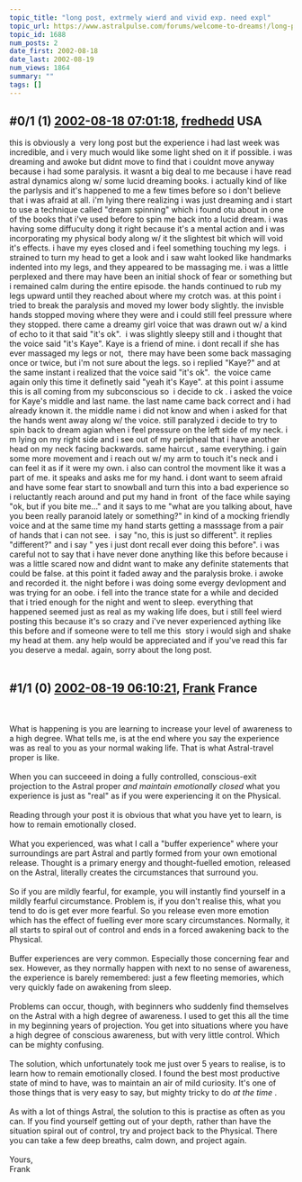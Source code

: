 ```yaml
---
topic_title: "long post, extrmely wierd and vivid exp. need expl"
topic_url: https://www.astralpulse.com/forums/welcome-to-dreams!/long-post-extrmely-wierd-and-vivid-exp-need-expl
topic_id: 1688
num_posts: 2
date_first: 2002-08-18
date_last: 2002-08-19
num_views: 1864
summary: ""
tags: []
---
```


## \#0/1 (1) [2002-08-18 07:01:18](https://www.astralpulse.com/forums/index.php?msg=117423), [fredhedd](https://www.astralpulse.com/forums/profile/?u=692) USA ##
<section>
this is obviously a  very long post but the experience i had last week was incredible, and i very much would like some light shed on it if possible. i was dreaming and awoke but didnt move to find that i couldnt move anyway because i had some paralysis. it wasnt a big deal to me because i have read astral dynamics along w/ some lucid dreaming books. i actually kind of like the parlysis and it's happened to me a few times before so i don't believe that i was afraid at all. i'm lying there realizing i was just dreaming and i start to use a technique called "dream spinning" which i found otu about in one of the books that i've used before to spin me back into a lucid dream. i was having some diffuculty dong it right because it's a mental action and i was incorporating my physical body along w/ it the slightest bit which will void it's effects. i have my eyes closed and i feel something touching my legs.  i strained to turn my head to get a look and i saw waht looked like handmarks indented into my legs, and they appeared to be massaging me. i was a little perplexed and there may have been an initial shock of fear or something but i remained calm during the entire episode. the hands continued to rub my legs upward until they reached about where my crotch was. at this point i tried to break the paralysis and moved my lower body slightly. the invisble hands stopped moving where they were and i could still feel pressure where they stopped. there came a dreamy girl voice that was drawn out w/ a kind of echo to it that said "it's ok".  i was slightly sleepy still and i thought that the voice said "it's Kaye". Kaye is a friend of mine. i dont recall if she has ever massaged my legs or not,  there may have been some back massaging once or twice, but i'm not sure about the legs. so i replied "Kaye?" and at the same instant i realized that the voice said "it's ok".  the voice came again only this time it definetly said "yeah it's Kaye". at this point i assume this is all coming from my subconscious so  i decide to ck . i asked the voice for Kaye's middle and last name. the last name came back correct and i had already known it. the middle name i did not know and when i asked for that the hands went away along w/ the voice. still paralyzed i decide to try to spin back to dream agian when i feel pressure on the left side of my neck. i m lying on my right side and i see out of my peripheal that i have another head on my neck facing backwards. same haircut , same everything. i gain some more movement and i reach out w/ my arm to touch it's neck and i can feel it as if it were my own. i also can control the movment like it was a part of me. it speaks and asks me for my hand. i dont want to seem afraid and have some fear start to snowball and turn this into a bad experience so i reluctantly reach around and put my hand in front  of the face while saying "ok, but if you bite me..." and it says to me "what are you talking about, have you been really paranoid lately or something?" in kind of a mocking friendly voice and at the same time my hand starts getting a masssage from a pair of hands that i can not see.  i say "no, this is just so different". it replies "different?" and i say " yes i just dont recall ever doing this before". i was careful not to say that i have never done anything like this before because i was a little scared now and didnt want to make any definite statements that could be false. at this point it faded away and the paralysis broke. i awoke and recorded it. the night before i was doing some evergy devlopment and was trying for an oobe. i fell into the trance state for a while and decided that i tried enough for the night and went to sleep. everything that happened seemed just as real as my waking life does, but i still feel wierd posting this because it's so crazy and i've never experienced aything like this before and if someone were to tell me this  story i would sigh and shake my head at them. any help would be appreciated and if you've read this far you deserve a medal. again, sorry about the long post.
<br>
<br>
</section>

## \#1/1 (0) [2002-08-19 06:10:21](https://www.astralpulse.com/forums/index.php?msg=10797), [Frank](https://www.astralpulse.com/forums/profile/?u=359) France ##
<section>
<br>
<br>
What is happening is you are learning to increase your level of awareness to a high degree. What tells me, is at the end where you say the experience was as real to you as your normal waking life. That is what Astral-travel proper is like.
<br>
<br>
When you can succeeed in doing a fully controlled, conscious-exit projection to the Astral proper
<i>
 and maintain emotionally closed
</i>
what you experience is just as "real" as if you were experiencing it on the Physical.
<br>
<br>
Reading through your post it is obvious that what you have yet to learn, is how to remain emotionally closed.
<br>
<br>
What you experienced, was what I call a "buffer experience" where your surroundings are part Astral and partly formed from your own emotional release. Thought is a primary energy and thought-fuelled emotion, released on the Astral, literally creates the circumstances that surround you.
<br>
<br>
So if you are mildly fearful, for example, you will instantly find yourself in a mildly fearful circumstance. Problem is, if you don't realise this, what you tend to do is get ever more fearful. So you release even more emotion which has the effect of fuelling ever more scary circumstances. Normally, it all starts to spiral out of control and ends in a forced awakening back to the Physical.
<br>
<br>
Buffer experiences are very common. Especially those concerning fear and sex. However, as they normally happen with next to no sense of awareness, the experience is barely remembered: just a few fleeting memories, which very quickly fade on awakening from sleep.
<br>
<br>
Problems can occur, though, with beginners who suddenly find themselves on the Astral with a high degree of awareness. I used to get this all the time in my beginning years of projection. You get into situations where you have a high degree of conscious awareness, but with very little control. Which can be mighty confusing.
<br>
<br>
The solution, which unfortunately took me just over 5 years to realise, is to learn how to remain emotionally closed. I found the best most productive state of mind to have, was to maintain an air of mild curiosity. It's one of those things that is very easy to say, but mighty tricky to do
<i>
 at the time
</i>
.
<br>
<br>
As with a lot of things Astral, the solution to this is practise as often as you can. If you find yourself getting out of your depth, rather than have the situation spiral out of control, try and project back to the Physical. There you can take a few deep breaths, calm down, and project again.
<br>
<br>
Yours,
<br>
Frank
<br>
<br>
<br>
<br>
<br>
<br>
<br>
<br>
<br>
</section>